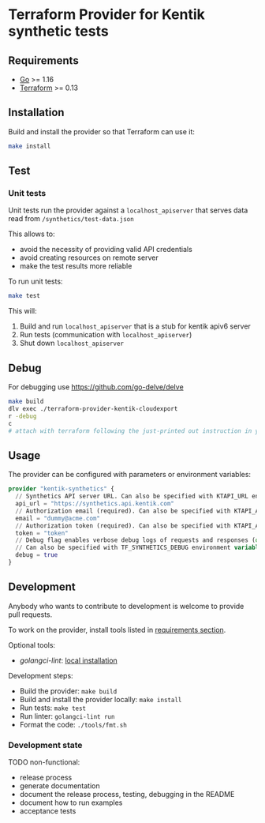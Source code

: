 # Terraform Provider for Kentik synthetic tests

## Requirements

- [Go](https://golang.org/doc/install) >= 1.16
- [Terraform](https://www.terraform.io/downloads.html) >= 0.13

## Installation

Build and install the provider so that Terraform can use it:

```bash
make install
```

## Test

### Unit tests

Unit tests run the provider against a `localhost_apiserver` that serves data read from `/synthetics/test-data.json`

This allows to:
- avoid the necessity of providing valid API credentials
- avoid creating resources on remote server
- make the test results more reliable


To run unit tests:
```bash
make test
```

This will:
1. Build and run `localhost_apiserver` that is a stub for kentik apiv6 server
2. Run tests (communication with `localhost_apiserver`)
3. Shut down `localhost_apiserver`

## Debug

For debugging use https://github.com/go-delve/delve
```bash
make build
dlv exec ./terraform-provider-kentik-cloudexport
r -debug
c
# attach with terraform following the just-printed out instruction in your terminal
```

## Usage

The provider can be configured with parameters or environment variables:

```terraform
provider "kentik-synthetics" {
  // Synthetics API server URL. Can also be specified with KTAPI_URL environment variable.
  api_url = "https://synthetics.api.kentik.com"
  // Authorization email (required). Can also be specified with KTAPI_AUTH_EMAIL environment variable.
  email = "dummy@acme.com"
  // Authorization token (required). Can also be specified with KTAPI_AUTH_TOKEN environment variable.
  token = "token"
  // Debug flag enables verbose debug logs of requests and responses (optional).
  // Can also be specified with TF_SYNTHETICS_DEBUG environment variable.
  debug = true
}
```

## Development

Anybody who wants to contribute to development is welcome to provide pull requests.

To work on the provider, install tools listed in [requirements section](#requirements).

Optional tools:
- _golangci-lint_: [local installation](https://golangci-lint.run/usage/install/#local-installation)

Development steps:
- Build the provider: `make build`
- Build and install the provider locally: `make install`
- Run tests: `make test`
- Run linter: `golangci-lint run`
- Format the code: `./tools/fmt.sh`

### Development state

TODO non-functional:
- release process
- generate documentation
- document the release process, testing, debugging in the README
- document how to run examples
- acceptance tests
